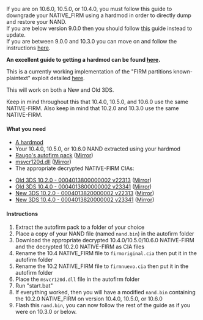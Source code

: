 If you are on 10.6.0, 10.5.0, or 10.4.0, you must follow this guide to downgrade your NATIVE_FIRM using a hardmod in order to directly dump and restore your NAND.    
If you are below version 9.0.0 then you should follow [this](https://github.com/Plailect/plailect.github.io/wiki/9.2.0-Update) guide instead to update.    
If you are between 9.0.0 and 10.3.0 you can move on and follow the instructions [here](https://github.com/Plailect/plailect.github.io/wiki/Get-Started).    

**An excellent guide to getting a hardmod can be found [here](https://gbatemp.net/threads/414498/).**

This is a currently working implementation of the "FIRM partitions known-plaintext" exploit detailed [here](https://www.3dbrew.org/wiki/3DS_System_Flaws).

This will work on both a New and Old 3DS.

Keep in mind throughout this that 10.4.0, 10.5.0, and 10.6.0 use the same NATIVE-FIRM. Also keep in mind that 10.2.0 and 10.3.0 use the same NATIVE-FIRM.

#### What you need

* [A hardmod](https://gbatemp.net/threads/414498/)
* Your 10.4.0, 10.5.0, or 10.6.0 NAND extracted using your hardmod
* [Raugo's autofirm pack](https://mega.nz/#!8lFwxaTA!uxag4JB3wFgI6nPwrwWuwU8lKYsGxO7AjfpARr0Q8HQ) ([Mirror](https://mega.nz/#!MxMzRQKa!b3rugzgHvvMpmBkOKv_ZDW0CvZnRVnfjPpW2JSbFAx8))
* [msvcr120d.dll](https://mega.nz/#!hgswABBS!CD1lu_wh36Mp_XyUNo2ZU-6BklTUn_ugy9hLnJ2pJZk) ([Mirror](https://drive.google.com/file/d/0BzPfvjeuhqoDZGR5M21ScWtoUEk/view?usp=sharing))
* The appropriate decrypted NATIVE-FIRM CIAs:
    
 +    [Old 3DS 10.2.0 - 0004013800000002 v22313](https://mega.nz/#!osNSEJyL!jqfQJlhwTqmHLxvGfRyXNNUffgM0ze3ZTLdSf7MtkMk) ([Mirror](https://drive.google.com/open?id=0BzPfvjeuhqoDZENDVmR5QzBEMlE))    
 +    [Old 3DS 10.4.0 - 0004013800000002 v23341](https://mega.nz/#!Us1CFaKK!pU-bG9Esg30LINlasTP43Sei6aDNnTIzh1ojwECKOrU) ([Mirror](https://drive.google.com/open?id=0BzPfvjeuhqoDbGNDMllpaElpaDA))    
 +    [New 3DS 10.2.0 - 0004013820000002 v22313](https://mega.nz/#!tg9gUJKI!3ETGUCmWB_AKYlK5mKJhfMaNJoO_0gqEMFQTi0_65eM) ([Mirror](https://drive.google.com/open?id=0BzPfvjeuhqoDZklNUlQ2aHc1aHc))    
 +    [New 3DS 10.4.0 - 0004013820000002 v23341](https://mega.nz/#!t90AiCga!anu5UenuD-uEm6z14n680rQThEgViAsytWh5ZuTa_hc) ([Mirror](https://drive.google.com/open?id=0BzPfvjeuhqoDbFRnV0EtUFlma1E))

#### Instructions

1. Extract the autofirm pack to a folder of your choice
2. Place a copy of your NAND file (named `nand.bin`) in the autofirm folder
3. Download the appropriate decrypted 10.4.0/10.5.0/10.6.0 NATIVE-FIRM and the decrypted 10.2.0 NATIVE-FIRM as CIA files
4. Rename the 10.4 NATIVE_FIRM file to `firmoriginal.cia` then put it in the autofirm folder
5. Rename the 10.2 NATIVE_FIRM file to `firmnuevo.cia` then put it in the autofirm folder
6. Place the `msvcr120d.dll` file in the autofirm folder
7. Run "start.bat"
8. If everything worked, then you will have a modified `nand.bin` containing the 10.2.0 NATIVE_FIRM on version 10.4.0, 10.5.0, or 10.6.0
9. Flash this `nand.bin`, you can now follow the rest of the guide as if you were on 10.3.0 or below.